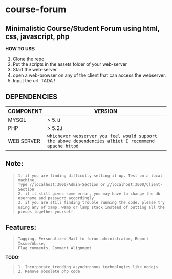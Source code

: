 
# course-forum
## Minimalistic Course/Student Forum using html, css, javascript, php

**HOW TO USE:**

1. Clone the repo
2. Put the scripts in the assets folder of your web-server
3. Start the web-server
4. open a web-browser on any of the client that can access the webserver.
5. Input the url. TADA !

## DEPENDENCIES
|  COMPONENT|VERSION|
|--|--|
|  MYSQL| > 5.i.i |
| PHP|  > 5.2.i |
| WEB SERVER| `whichever webserver you feel would support the above dependencies albiet I recommend apache httpd`|
 

## Note: 

>     1. if you are finding difficulty setting it up. Test on a local machine.
>     Type //localhost:3000/Admin-Section or //localhost:3000/Client-Section
>     2. if it still gives some error, you may have to change the db username and password accordingly
>     3. if you are still finding trouble running the code, please try using any of xamp, wamp or lamp stack instead of putting all the pieces together yourself

## Features:
>     Tagging, Personalized Mail to forum administrator, Report Issue/Abuse,
>     Flag comments, Comment Alignment

**TODO:**

>     1. Incorporate trending asynchronous technologies like nodejs
>     2. Remove obsolete php code
